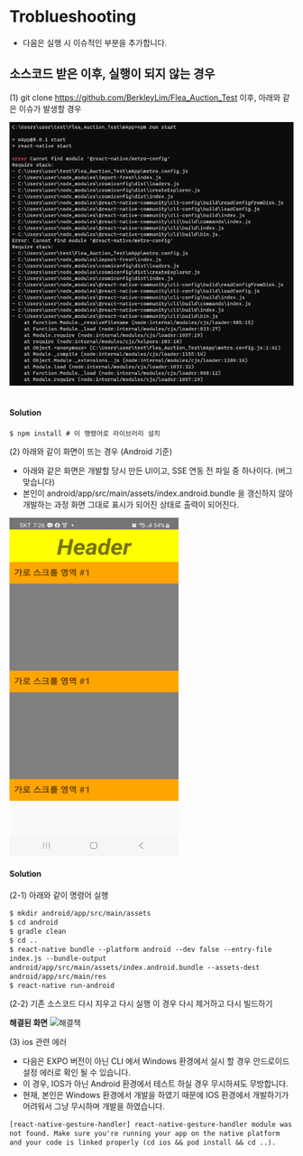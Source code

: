 # Troblueshooting
- 다음은 실행 시 이슈적인 부분을 추가합니다.

## 소스코드 받은 이후, 실행이 되지 않는 경우
(1) git clone https://github.com/BerkleyLim/Flea_Auction_Test 이후,
아래와 같은 이슈가 발생할 경우

![Alt text](image.png)
<br/><br/>

<h4>Solution</h4>

```
$ npm install # 이 명령어로 라이브러리 설치
```

(2) 아래와 같이 화면이 뜨는 경우 (Android 기준)
- 아래와 같은 화면은 개발할 당시 만든 UI이고, SSE 연동 전 파일 중 하나이다. (버그 맞습니다)
- 본인이 android/app/src/main/assets/index.android.bundle 을 갱신하지 않아 개발하는 과정 화면 그대로 표시가 되어진 상태로 출력이 되어진다. 

<img width='300px' height='600px' src='Screenshot_20231023_192630_mApp.jpg' alt="이상 화면 목록">

<h4>Solution</h4>
(2-1) 아래와 같이 명령어 실행

```
$ mkdir android/app/src/main/assets
$ cd android
$ gradle clean
$ cd ..
$ react-native bundle --platform android --dev false --entry-file index.js --bundle-output android/app/src/main/assets/index.android.bundle --assets-dest android/app/src/main/res
$ react-native run-android
```

(2-2) 기존 소스코드 다시 지우고 다시 실행
이 경우 다시 제거하고 다시 빌드하기


<strong>해결된 화면</strong>
<img src="../readme/Screenshot_20231023_010814_mApp.jpg" width='300px' height='600px' alt="해결책" />


(3) ios 관련 에러

- 다음은 EXPO 버전이 아닌 CLI 에서 Windows 환경에서 실시 할 경우 안드로이드 설정 에러로 확인 될 수 있습니다.
- 이 경우, IOS가 아닌 Android 환경에서 테스트 하실 경우 무시하셔도 무방합니다.
- 현재, 본인은 Windows 환경에서 개발을 하였기 때문에 IOS 환경에서 개발하기가 어려워서 그냥 무시하며 개발을 하였습니다.

```
[react-native-gesture-handler] react-native-gesture-handler module was not found. Make sure you're running your app on the native platform and your code is linked properly (cd ios && pod install && cd ..).
```
